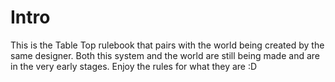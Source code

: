 # Intro

This is the Table Top rulebook that pairs with the world being created by the same designer. Both this system and the world are still being made and are in the very early stages. Enjoy the rules for what they are :D
